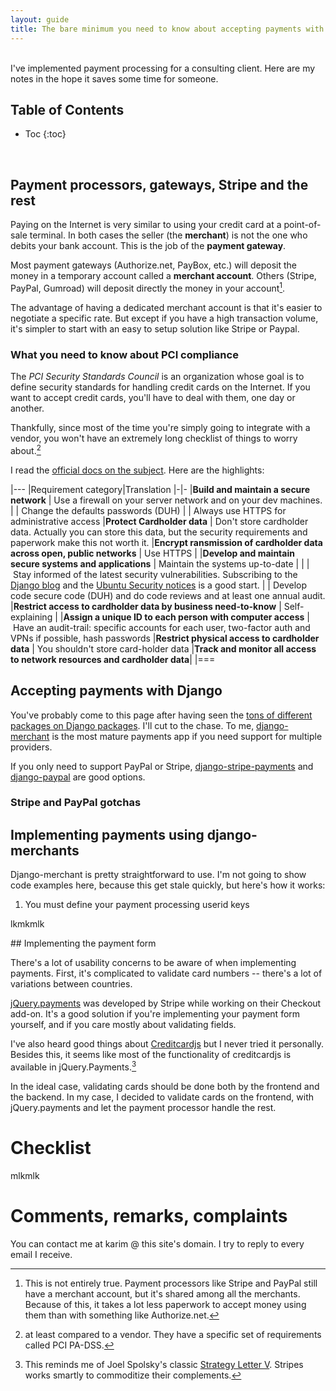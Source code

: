 ```yaml
---
layout: guide
title: The bare minimum you need to know about accepting payments with Django
---
```


<br>
I've implemented payment processing for a consulting client. Here are my notes in the hope it saves some time for someone.

## Table of Contents
* Toc
{:toc}

<br>


## Payment processors, gateways, Stripe and the rest

Paying on the Internet is very similar to using your credit card at a point-of-sale terminal. In both cases the seller (the **merchant**) is not the one who debits your bank account. This is the job of the **payment gateway**.

Most payment gateways (Authorize.net, PayBox, etc.) will deposit the money in a temporary account called a **merchant account**. Others (Stripe, PayPal, Gumroad) will deposit directly the money in your account[^aggregate_account].

The advantage of having a dedicated merchant account is that it's easier to negotiate a specific rate. But except if you have a high transaction volume, it's simpler to start with an easy to setup solution like Stripe or Paypal.

### What you need to know about PCI compliance

The *PCI Security Standards Council* is an organization whose goal is to define security standards for handling credit cards on the Internet. If you want to accept credit cards, you'll have to deal with them, one day or another.

Thankfully, since most of the time you're simply going to integrate with a vendor, you won't have an extremely long checklist of things to worry about.[^vendor]

I read the [official docs on the subject](https://www.pcisecuritystandards.org/documents/PCI%20SSC%20Quick%20Reference%20Guide.pdf). Here are the highlights:

|---
|Requirement category|Translation
|-|-
|__Build and maintain a secure network__ | Use a firewall on your server network and on your dev machines.
|                                        | Change the defaults passwords (DUH)
|                                        | Always use HTTPS for administrative access
|__Protect Cardholder data__             | Don't store cardholder data. Actually you can store this data, but the security requirements and paperwork make this not worth it.
|__Encrypt ransmission of cardholder data across open, public networks__ | Use HTTPS   | 
|__Develop and maintain secure systems and applications__ | Maintain the systems up-to-date |
|                                                         | Stay informed of the latest security vulnerabilities. Subscribing to the [Django blog](https://www.djangoproject.com/weblog/) and the [Ubuntu Security notices](http://www.ubuntu.com/usn/) is a good start.
|                                                         | Develop code secure code (DUH) and do code reviews and at least one annual audit. 
|__Restrict access to cardholder data by business need-to-know__ | Self-explaining |
|__Assign a unique ID to each person with computer access__ | Have an audit-trail: specific accounts for each user, two-factor auth and VPNs if possible, hash passwords
|__Restrict physical access to cardholder data__ | You shouldn't store card-holder data
|__Track and monitor all access to network resources and cardholder data__|
|===

## Accepting payments with Django

You've probably come to this page after having seen the [tons of different packages on Django packages](https://www.djangopackages.com/grids/g/payment-processing/). I'll cut to the chase. To me, [django-merchant](https://github.com/agiliq/merchant) is the most mature payments app if you need support for multiple providers.

If you only need to support PayPal or Stripe, [django-stripe-payments](https://github.com/eldarion/django-stripe-payments) and [django-paypal](https://github.com/spookylukey/django-paypal) are good options.

### Stripe and PayPal gotchas

## Implementing payments using django-merchants

Django-merchant is pretty straightforward to use. I'm not going to show code examples here, because this get stale quickly, but here's how it works:

1. You must define your payment processing userid keys

lkmkmlk

## Implementing the payment form

There's a lot of usability concerns to be aware of when implementing payments. First, it's complicated to validate card numbers -- there's a lot of variations between countries.

[jQuery.payments](https://github.com/stripe/jquery.payment) was developed by Stripe while working on their Checkout add-on. It's a good solution if you're implementing your payment form yourself, and if you care mostly about validating fields.

I've also heard good things about [Creditcardjs](http://creditcardjs.com/) but I never tried it personally. Besides this, it seems like most of the functionality of creditcardjs is available in jQuery.Payments.[^commodity]

In the ideal case, validating cards should be done both by the frontend and the backend. In my case, I decided to validate cards on the frontend, with jQuery.payments and let the payment processor handle the rest.



# Checklist

mlkmlk

# Comments, remarks, complaints

You can contact me at karim @ this site's domain. I try to reply to every email I receive.

[^aggregate_account]: This is not entirely true. Payment processors like Stripe and PayPal still have a merchant account, but it's shared among all the merchants. Because of this, it takes a lot less paperwork to accept money using them than with something like Authorize.net.

[^vendor]: at least compared to a vendor. They have a specific set of requirements called PCI PA-DSS.
[^commodity]: This reminds me of Joel Spolsky's classic [Strategy Letter V](http://joelonsoftware.com/articles/StrategyLetterV.html). Stripes works smartly to commoditize their complements.
